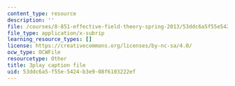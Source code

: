 ```yaml
---
content_type: resource
description: ''
file: /courses/8-851-effective-field-theory-spring-2013/53ddc6a5f55e5424b3e908f6103222ef_tKo9-jn7A3g.vtt
file_type: application/x-subrip
learning_resource_types: []
license: https://creativecommons.org/licenses/by-nc-sa/4.0/
ocw_type: OCWFile
resourcetype: Other
title: 3play caption file
uid: 53ddc6a5-f55e-5424-b3e9-08f6103222ef
---
```

